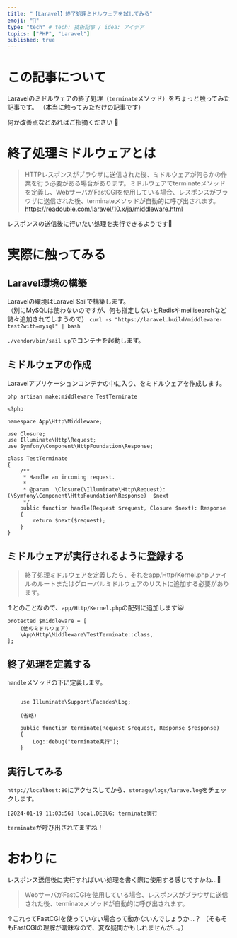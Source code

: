 ```yaml
---
title: "【Laravel】終了処理ミドルウェアを試してみる"
emoji: "🥪"
type: "tech" # tech: 技術記事 / idea: アイデア
topics: ["PHP", "Laravel"]
published: true
---
```


# この記事について
Laravelのミドルウェアの終了処理（`terminate`メソッド）をちょっと触ってみた記事です。
（本当に触ってみただけの記事です）

何か改善点などあればご指摘ください 🙏

# 終了処理ミドルウェアとは

> HTTPレスポンスがブラウザに送信された後、ミドルウェアが何らかの作業を行う必要がある場合があります。ミドルウェアでterminateメソッドを定義し、WebサーバがFastCGIを使用している場合、レスポンスがブラウザに送信された後、terminateメソッドが自動的に呼び出されます。
>https://readouble.com/laravel/10.x/ja/middleware.html

レスポンスの送信後に行いたい処理を実行できるようです🧐

# 実際に触ってみる

## Laravel環境の構築

Laravelの環境はLaravel Sailで構築します。  
（別にMySQLは使わないのですが、何も指定しないとRedisやmeilisearchなど諸々追加されてしまうので）
`curl -s "https://laravel.build/middleware-test?with=mysql" | bash`

`./vendor/bin/sail up`でコンテナを起動します。

## ミドルウェアの作成

Laravelアプリケーションコンテナの中に入り、をミドルウェアを作成します。

`php artisan make:middleware TestTerminate`


```PHP:app/Http/Middleware/TestTerminate.php
<?php

namespace App\Http\Middleware;

use Closure;
use Illuminate\Http\Request;
use Symfony\Component\HttpFoundation\Response;

class TestTerminate
{
    /**
     * Handle an incoming request.
     *
     * @param  \Closure(\Illuminate\Http\Request): (\Symfony\Component\HttpFoundation\Response)  $next
     */
    public function handle(Request $request, Closure $next): Response
    {
        return $next($request);
    }
}

```

## ミドルウェアが実行されるように登録する

> 終了処理ミドルウェアを定義したら、それをapp/Http/Kernel.phpファイルのルートまたはグローバルミドルウェアのリストに追加する必要があります。

↑とのことなので、`app/Http/Kernel.php`の配列に追加します😺

```PHP:app/Http/Kernel.php
protected $middleware = [
    (他のミドルウェア)
    \App\Http\Middleware\TestTerminate::class,
];
```

## 終了処理を定義する

`handle`メソッドの下に定義します。

```PHP:app/Http/Middleware/TestTerminate.php

    use Illuminate\Support\Facades\Log;

    (省略)

    public function terminate(Request $request, Response $response)
    {
        Log::debug("terminate実行");
    }
```

## 実行してみる

`http://localhost:80`にアクセスしてから、`storage/logs/larave.log`をチェックします。

```log:storage/logs/larave.log
[2024-01-19 11:03:56] local.DEBUG: terminate実行  
```

`terminate`が呼び出されてますね！


# おわりに

レスポンス送信後に実行すればいい処理を書く際に使用する感じですかね…🧐

> WebサーバがFastCGIを使用している場合、レスポンスがブラウザに送信された後、terminateメソッドが自動的に呼び出されます。

↑これってFastCGIを使っていない場合って動かないんでしょうか…？
（そもそもFastCGIの理解が曖昧なので、変な疑問かもしれませんが…。）